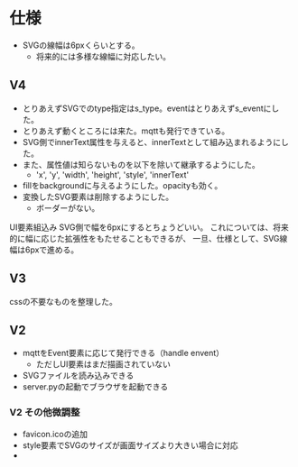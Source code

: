# 仕様

- SVGの線幅は6pxくらいとする。
  - 将来的には多様な線幅に対応したい。


## V4

- とりあえずSVGでのtype指定はs_type。eventはとりあえずs_eventにした。
- とりあえず動くところには来た。mqttも発行できている。
- SVG側でinnerText属性を与えると、innerTextとして組み込まれるようにした。
- また、属性値は知らないものを以下を除いて継承するようにした。
  - 'x', 'y', 'width', 'height', 'style', 'innerText'
- fillをbackgroundに与えるようにした。opacityも効く。
- 変換したSVG要素は削除するようにした。
  - ボーダーがない。

UI要素組込み
SVG側で幅を6pxにするとちょうどいい。
これについては、将来的に幅に応じた拡張性をもたせることもできるが、
一旦、仕様として、SVG線幅は6pxで進める。



## V3
cssの不要なものを整理した。


## V2

- mqttをEvent要素に応じて発行できる（handle envent）
  - ただしUI要素はまだ描画されていない
- SVGファイルを読み込みできる
- server.pyの起動でブラウザを起動できる

### V2 その他微調整

- favicon.icoの追加
- style要素でSVGのサイズが画面サイズより大きい場合に対応
- 